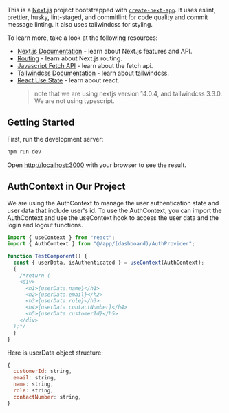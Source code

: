 This is a [Next.js](https://nextjs.org/) project bootstrapped with [`create-next-app`](https://github.com/vercel/next.js/tree/canary/packages/create-next-app). It uses eslint, prettier, husky, lint-staged, and commitlint for code quality and commit message linting. It also uses tailwindcss for styling.

To learn more, take a look at the following resources:
 
- [Next.js Documentation](https://nextjs.org/docs) - learn about Next.js features and API.
- [Routing](https://nextjs.org/docs/routing/introduction) - learn about Next.js routing.
- [Javascript Fetch API](https://www.javascripttutorial.net/javascript-fetch-api/) - learn about the fetch api.
- [Tailwindcss Documentation](https://tailwindcss.com/docs) - learn about tailwindcss.
- [React Use State](https://react.dev/learn/reacting-to-input-with-state) - learn about react.
  > note that we are using nextjs version 14.0.4, and tailwindcss 3.3.0. We are not using typescript.

## Getting Started

First, run the development server:

```bash
npm run dev
```

Open [http://localhost:3000](http://localhost:3000) with your browser to see the result.

## AuthContext in Our Project

We are using the AuthContext to manage the user authentication state and user data that include user's id.
To use the AuthContext, you can import the AuthContext and use the useContext hook to access the user data and the login and logout functions.

```javascript
import { useContext } from "react";
import { AuthContext } from "@/app/(dashboard)/AuthProvider";

function TestComponent() {
  const { userData, isAuthenticated } = useContext(AuthContext);
  {
    /*return ( 
    <div>
      <h1>{userData.name}</h1>
      <h2>{userData.email}</h2>
      <h3>{userData.role}</h3>
      <h4>{userData.contactNumber}</h4>
      <h5>{userData.customerId}</h5>
    </div>
  );*/
  }
}
```

Here is userData object structure:

```javascript
{
  customerId: string,
  email: string,
  name: string,
  role: string,
  contactNumber: string,
}
```
